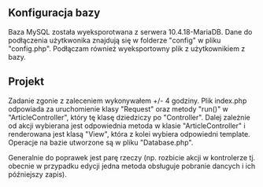 ## Konfiguracja bazy
Baza MySQL została wyeksporotwana z serwera 10.4.18-MariaDB.
Dane do podłączenia użytkwonika znajdują się w folderze "config" w pliku "config.php".
Podłączam również wyeksportowny plik z użytkownikiem z bazy.

## Projekt
Zadanie zgonie z zaleceniem wykonywałem +/- 4 godziny.
Plik index.php odpowiada za uruchomienie klasy "Request" oraz metody "run()" w "ArticleController", który tę klasę dziedziczy po "Controller".
Dalej zależnie od akcji wybierana jest odpowiednia metoda w klasie "ArticleController" i renderowana jest klasą "View", która z kolei wybiera odpowiedni template.
Operacje na bazie utworzone są w pliku "Database.php".

Generalnie do poprawek jest parę rzeczy (np. rozbicie akcji w kontrolerze tj. obecnie w przypadku edycji jedna metoda obsługuje pobranie dancych i ich późniejszy zapis).

